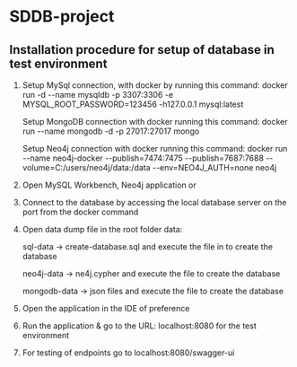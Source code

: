 # SDDB-project

## Installation procedure for setup of database in test environment

1. Setup MySql connection, with docker by running this command:
   docker run -d --name mysqldb -p 3307:3306 -e MYSQL_ROOT_PASSWORD=123456 -h127.0.0.1 mysql:latest

   Setup MongoDB connection with docker running this command:
   docker run --name mongodb -d -p 27017:27017 mongo

   Setup Neo4j connection with docker running this command:
   docker run --name neo4j-docker --publish=7474:7475 --publish=7687:7688 --volume=C:/users/neo4j/data:/data --env=NEO4J_AUTH=none neo4j

2. Open MySQL Workbench, Neo4j application or 

3. Connect to the database by accessing the local database server on the port from the docker command

4. Open data dump file in the root folder data:

   sql-data -> create-database.sql and execute the file in to create the database

   neo4j-data -> ne4j.cypher and execute the file to create the database

   mongodb-data -> json files and execute the file to create the database

5. Open the application in the IDE of preference

6. Run the application & go to the URL: localhost:8080 for the test environment

7. For testing of endpoints go to localhost:8080/swagger-ui

